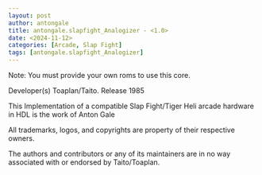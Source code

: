 ```yaml
---
layout: post
author: antongale
title: antongale.slapfight_Analogizer - <1.0>
date: <2024-11-12>
categories: [Arcade, Slap Fight]
tags: [antongale.slapfight_Analogizer]
---
```

Note: You must provide your own roms to use this core.

Developer(s)
    Toaplan/Taito.
Release
    1985

This Implementation of a compatible Slap Fight/Tiger Heli arcade hardware in HDL is the work of Anton Gale

All trademarks, logos, and copyrights are property of their respective owners.

The authors and contributors or any of its maintainers are in no way associated with or endorsed by Taito/Toaplan.
